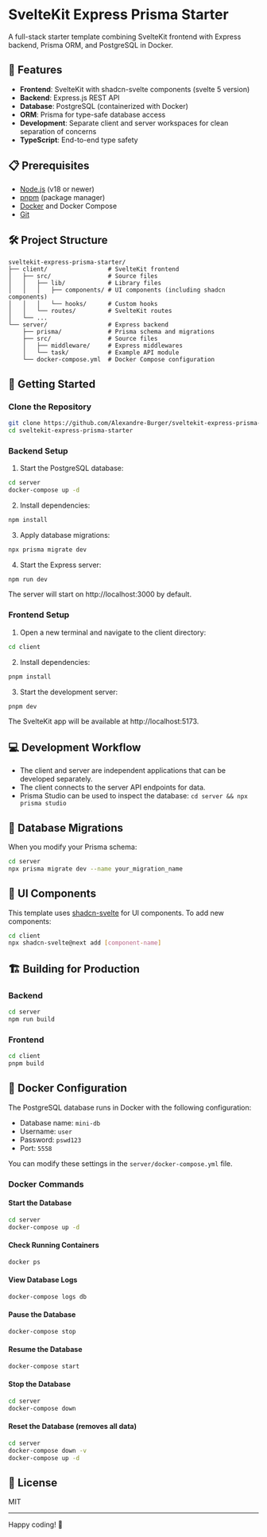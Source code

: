 # SvelteKit Express Prisma Starter

A full-stack starter template combining SvelteKit frontend with Express backend, Prisma ORM, and PostgreSQL in Docker.

## 🚀 Features

- **Frontend**: SvelteKit with shadcn-svelte components (svelte 5 version)
- **Backend**: Express.js REST API
- **Database**: PostgreSQL (containerized with Docker)
- **ORM**: Prisma for type-safe database access
- **Development**: Separate client and server workspaces for clean separation of concerns
- **TypeScript**: End-to-end type safety

## 📋 Prerequisites

- [Node.js](https://nodejs.org/) (v18 or newer)
- [pnpm](https://pnpm.io/) (package manager)
- [Docker](https://www.docker.com/) and Docker Compose
- [Git](https://git-scm.com/)

## 🛠️ Project Structure

```
sveltekit-express-prisma-starter/
├── client/                 # SvelteKit frontend
│   ├── src/                # Source files
│   │   ├── lib/            # Library files
│   │   │   ├── components/ # UI components (including shadcn components)
│   │   │   └── hooks/      # Custom hooks
│   │   └── routes/         # SvelteKit routes
│   └── ...
└── server/                 # Express backend
    ├── prisma/             # Prisma schema and migrations
    ├── src/                # Source files
    │   ├── middleware/     # Express middlewares
    │   └── task/           # Example API module
    └── docker-compose.yml  # Docker Compose configuration
```

## 🚦 Getting Started

### Clone the Repository

```bash
git clone https://github.com/Alexandre-Burger/sveltekit-express-prisma-starter.git
cd sveltekit-express-prisma-starter
```

### Backend Setup

1. Start the PostgreSQL database:

```bash
cd server
docker-compose up -d
```

2. Install dependencies:

```bash
npm install
```

3. Apply database migrations:

```bash
npx prisma migrate dev
```

4. Start the Express server:

```bash
npm run dev
```

The server will start on http://localhost:3000 by default.

### Frontend Setup

1. Open a new terminal and navigate to the client directory:

```bash
cd client
```

2. Install dependencies:

```bash
pnpm install
```

3. Start the development server:

```bash
pnpm dev
```

The SvelteKit app will be available at http://localhost:5173.

## 💻 Development Workflow

- The client and server are independent applications that can be developed separately.
- The client connects to the server API endpoints for data.
- Prisma Studio can be used to inspect the database: `cd server && npx prisma studio`

## 🔄 Database Migrations

When you modify your Prisma schema:

```bash
cd server
npx prisma migrate dev --name your_migration_name
```

## 🎨 UI Components

This template uses [shadcn-svelte](https://next.shadcn-svelte.com/) for UI components. To add new components:

```bash
cd client
npx shadcn-svelte@next add [component-name]
```

## 🏗️ Building for Production

### Backend

```bash
cd server
npm run build
```

### Frontend

```bash
cd client
pnpm build
```

## 🐳 Docker Configuration

The PostgreSQL database runs in Docker with the following configuration:

- Database name: `mini-db`
- Username: `user`
- Password: `pswd123`
- Port: `5558`

You can modify these settings in the `server/docker-compose.yml` file.

### Docker Commands

#### Start the Database

```bash
cd server
docker-compose up -d
```

#### Check Running Containers

```bash
docker ps
```

#### View Database Logs

```bash
docker-compose logs db
```

#### Pause the Database

```bash
docker-compose stop
```

#### Resume the Database

```bash
docker-compose start
```

#### Stop the Database

```bash
cd server
docker-compose down
```

#### Reset the Database (removes all data)

```bash
cd server
docker-compose down -v
docker-compose up -d
```

## 📜 License

MIT

---

Happy coding! 🎉
